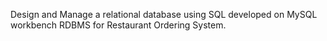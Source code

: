 Design and Manage a relational database using SQL developed on MySQL workbench RDBMS for Restaurant Ordering System.
